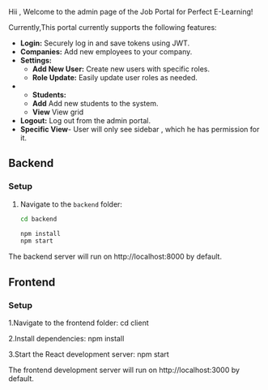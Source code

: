 Hii , 
Welcome to the admin page of the Job Portal for Perfect E-Learning!

Currently,This portal currently supports the following features:

- **Login:** Securely log in and save tokens using JWT.
- **Companies:** Add new employees to your company.
- **Settings:**
  - **Add New User:** Create new users with specific roles.
  - **Role Update:** Easily update user roles as needed.
- - **Students:** 
  - **Add** Add new students to the system.
  - **View** View grid
- **Logout:** Log out from the admin portal.
- **Specific View**- User will only see sidebar , which he has permission for it.



## Backend

### Setup

1. Navigate to the `backend` folder:
   ```bash
   cd backend

   npm install
   npm start

The backend server will run on http://localhost:8000 by default.


## Frontend

### Setup
1.Navigate to the frontend folder:
cd client

2.Install dependencies:
npm install

3.Start the React development server:
npm start


The frontend development server will run on http://localhost:3000 by default.






  
